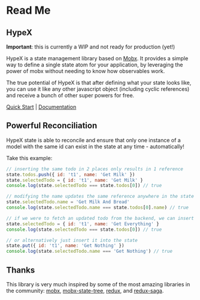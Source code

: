 # Read Me

## HypeX

**Important**: this is currently a WIP and not ready for production \(yet!\)

HypeX is a state management library based on [Mobx](https://github.com/mobxjs/mobx). It provides a simple way to define a single state atom for your application, by leveraging the power of mobx without needing to know how observables  work.

The true potential of HypeX is that after defining what your state looks like, you can use it like any other javascript object \(including cyclic references\) and receive a bunch of other super powers for free.

[Quick Start](https://ashconnell.gitbook.io/mobx-quantum/quick-start) \| [Documentation](https://ashconnell.gitbook.io/mobx-quantum)

## Powerful Reconciliation

HypeX state is able to reconcile and ensure that only one instance of a model with the same id can exist in the state at any time - automatically!

Take this example:

```javascript
// inserting the same todo in 2 places only results in 1 reference
state.todos.push({ id: 't1', name: 'Get Milk' })
state.selectedTodo = { id: 't1', name: 'Get Milk' }
console.log(state.selectedTodo === state.todos[0]) // true

// modifying the name updates the same reference anywhere in the state
state.selectedTodo.name = 'Get Milk And Bread'
console.log(state.selectedTodo.name === state.todos[0].name) // true

// if we were to fetch an updated todo from the backend, we can insert it anywhere
state.selectedTodo = { id: 't1', name: 'Get Everything' }
console.log(state.selectedTodo === state.todos[0]) // true

// or alternatively just insert it into the state
state.put({ id: 't1', name: 'Get Nothing' })
console.log(state.selectedTodo.name === 'Get Nothing') // true
```

## Thanks

This library is very much inspired by some of the most amazing libraries in the community: [mobx](https://github.com/mobxjs/mobx), [mobx-state-tree](https://github.com/mobxjs/mobx-state-tree), [redux](https://github.com/reduxjs/redux), and [redux-saga](https://github.com/redux-saga/redux-saga).

